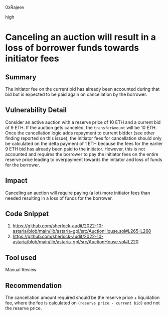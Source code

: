 0xRajeev

high

# Canceling an auction will result in a loss of borrower funds towards initiator fees

## Summary

The initiator fee on the current bid has already been accounted during that bid but is expected to be paid again on cancellation by the borrower.

## Vulnerability Detail

Consider an active auction with a reserve price of 10 ETH and a current bid of 9 ETH. If the auction gets canceled, the `transferAmount` will be 10 ETH. Once the cancellation logic adds repayment to current bidder (see other finding reported on this issue), the initiator fees for cancellation should only be calculated on the delta payment of 1 ETH because the fees for the earlier 9 ETH bid has already been paid to the initiator. However, this is not accounted and requires the borrower to pay the initiator fees on the entire reserve price leading to overpayment towards the initiator and loss of funds for the borrower.

## Impact

Canceling an auction will require paying (a lot) more initiator fees than needed resulting in a loss of funds for the borrower.

## Code Snippet

1. https://github.com/sherlock-audit/2022-10-astaria/blob/main/lib/astaria-gpl/src/AuctionHouse.sol#L265-L268
2. https://github.com/sherlock-audit/2022-10-astaria/blob/main/lib/astaria-gpl/src/AuctionHouse.sol#L220

## Tool used

Manual Review

## Recommendation

The cancellation amount required should be the reserve price + liquidation fee, where the fee is calculated on `(reserve price - current bid)` and not the reserve price.